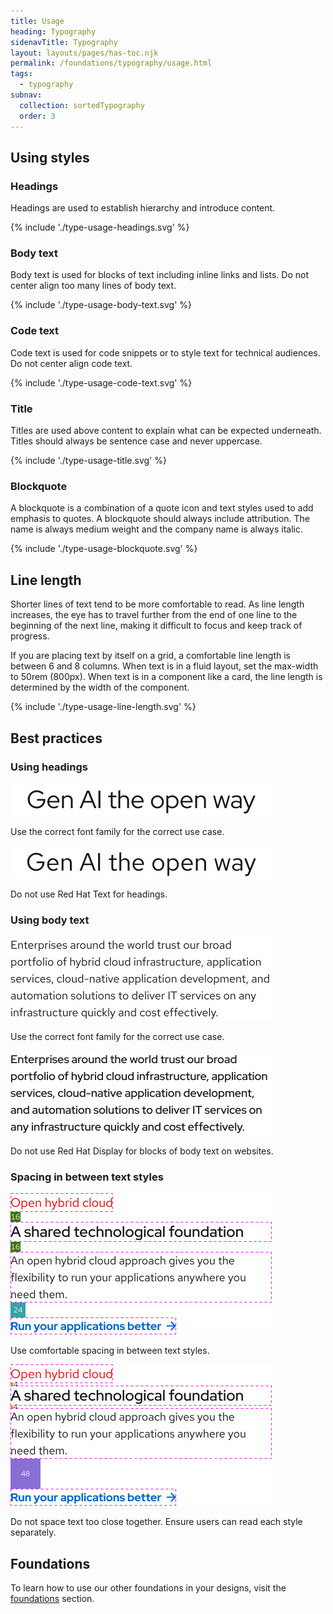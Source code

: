 ```yaml
---
title: Usage
heading: Typography
sidenavTitle: Typography
layout: layouts/pages/has-toc.njk
permalink: /foundations/typography/usage.html
tags:
  - typography
subnav:
  collection: sortedTypography
  order: 3
---
```


## Using styles

### Headings

Headings are used to establish hierarchy and introduce content.

<uxdot-example width-adjustment="367px">
  {% include './type-usage-headings.svg' %}
</uxdot-example>

### Body text

Body text is used for blocks of text including inline links and lists. Do not
center align too many lines of body text.

<uxdot-example width-adjustment="668px">
  {% include './type-usage-body-text.svg' %}
</uxdot-example>

### Code text

Code text is used for code snippets or to style text for technical audiences. Do
not center align code text.

<uxdot-example width-adjustment="317px">
  {% include './type-usage-code-text.svg' %}
</uxdot-example>

### Title

Titles are used above content to explain what can be expected underneath. Titles
should always be sentence case and never uppercase.

<uxdot-example width-adjustment="247px">
  {% include './type-usage-title.svg' %}
</uxdot-example>

### Blockquote

A blockquote is a combination of a quote icon and text styles used to add
emphasis to quotes. A blockquote should always include attribution. The name is
always medium weight and the company name is always italic.


<uxdot-example width-adjustment="422px">
  {% include './type-usage-blockquote.svg' %}
</uxdot-example>

## Line length

Shorter lines of text tend to be more comfortable to read. As line length
increases, the eye has to travel further from the end of one line to the
beginning of the next line, making it difficult to focus and keep track of
progress.

If you are placing text by itself on a grid, a comfortable line length is
between 6 and 8 columns. When text is in a fluid layout, set the max-width to
50rem (800px). When text is in a component like a card, the line length is
determined by the width of the component.

<uxdot-example color-palette="lightest" width-adjustment="1012px">
  {% include './type-usage-line-length.svg' %}
</uxdot-example>

## Best practices

### Using headings

<div class="grid sm-two-columns">
  <uxdot-best-practice variant="do">
    <uxdot-example color-palette="lightest" width-adjustment="418px" slot="image">
      <img alt="Example of a heading set correctly in Red Hat Display."
           src="type-usage-best-practice-1-do.svg"
           width="418"
           height="52">
    </uxdot-example>
    <p>Use the correct font family for the correct use case.</p>
  </uxdot-best-practice>
  <uxdot-best-practice variant="dont">
    <uxdot-example color-palette="lightest" width-adjustment="418px" slot="image">
      <img alt="Example of a heading set incorrectly in Red Hat Text."
           src="type-usage-best-practice-1-dont.svg"
           width="418"
           height="52">
    </uxdot-example>
    <p>Do not use Red Hat Text for headings.</p>
  </uxdot-best-practice>
</div>

### Using body text

<div class="grid sm-two-columns">
  <uxdot-best-practice variant="do">
    <uxdot-example color-palette="lightest" width-adjustment="418px" slot="image">
      <img alt="Example of body text set correctly in Red Hat Text."
           src="type-usage-best-practice-2-do.svg"
           width="418"
           height="135">
    </uxdot-example>
    <p>Use the correct font family for the correct use case.</p>
  </uxdot-best-practice>
  <uxdot-best-practice variant="dont">
    <uxdot-example color-palette="lightest" width-adjustment="418px" slot="image">
      <img alt="Example of body text set incorrectly in Red Hat Display."
           src="type-usage-best-practice-2-dont.svg"
           width="418"
           height="135">
    </uxdot-example>
    <p>Do not use Red Hat Display for blocks of body text on websites.</p>
  </uxdot-best-practice>
</div>

### Spacing in between text styles

<div class="grid sm-two-columns">
  <uxdot-best-practice variant="do">
    <uxdot-example color-palette="lightest" width-adjustment="418px" slot="image">
      <img alt="Example of comfortable spacing in between various text styles which is correct."
           src="type-usage-best-practice-3-do.svg"
           width="418"
           height="226">
    </uxdot-example>
    <p>Use comfortable spacing in between text styles.</p>
  </uxdot-best-practice>
  <uxdot-best-practice variant="dont">
    <uxdot-example color-palette="lightest" width-adjustment="418px" slot="image">
      <img alt="Example of uncomfortable spacing in between various text styles which is incorrect."
           src="type-usage-best-practice-3-dont.svg"
           width="418"
           height="226">
    </uxdot-example>
    <p>Do not space text too close together. Ensure users can read each style separately.</p>
  </uxdot-best-practice>
</div>

<uxdot-feedback>
  <h2>Foundations</h2>
  <p>To learn how to use our other foundations in your designs, visit the <a href="/foundations">foundations</a> section.</p>
</uxdot-feedback>
